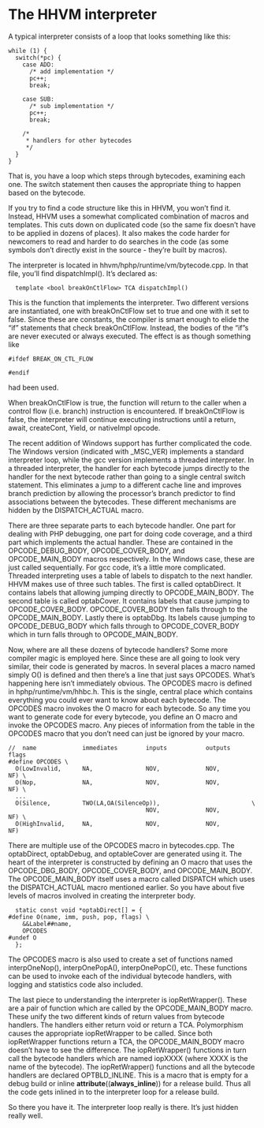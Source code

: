 # The HHVM interpreter

A typical interpreter consists of a loop that looks something like this:

```
while (1) {
  switch(*pc) {
    case ADD:
      /* add implementation */
      pc++;
      break;

    case SUB:
      /* sub implementation */
      pc++;
      break;

    /*
     * handlers for other bytecodes
     */
  }
}
```

That is, you have a loop which steps through bytecodes, examining each one.
The switch statement then causes the appropriate thing to happen based on
the bytecode.

If you try to find a code structure like this in HHVM, you won’t find it.
Instead, HHVM uses a somewhat complicated combination of macros and
templates. This cuts down on duplicated code (so the same fix doesn’t have
to be applied in dozens of places). It also makes the code harder for
newcomers to read and harder to do searches in the code (as some symbols
don’t directly exist in the source - they’re built by macros).

The interpreter is located in hhvm/hphp/runtime/vm/bytecode.cpp. In that
file, you’ll find dispatchImpl(). It’s declared as:

```
  template <bool breakOnCtlFlow> TCA dispatchImpl()
```

This is the function that implements the interpreter. Two different
versions are instantiated, one with breakOnCtlFlow set to true and one
with it set to false. Since these are constants, the compiler is smart
enough to elide the “if” statements that check breakOnCtlFlow. Instead,
the bodies of the “if”s are never executed or always executed. The
effect is as though something like

```
#ifdef BREAK_ON_CTL_FLOW

#endif
```

had been used.

When breakOnCtlFlow is true, the function will return to the caller when
a control flow (i.e. branch) instruction is encountered. If breakOnCtlFlow
is false, the interpreter will continue executing instructions until a
return, await, createCont, Yield, or nativeImpl opcode.

The recent addition of Windows support has further complicated the code.
The Windows version (indicated with _MSC_VER) implements a standard
interpreter loop, while the gcc version implements a threaded interpreter.
In a threaded interpreter, the handler for each bytecode jumps directly to
the handler for the next bytecode rather than going to a single central
switch statement. This eliminates a jump to a different cache line and
improves branch prediction by allowing the processor’s branch predictor to
find associations between the bytecodes. These different mechanisms are
hidden by the DISPATCH_ACTUAL macro.

There are three separate parts to each bytecode handler. One part for
dealing with PHP debugging, one part for doing code coverage, and a third
part which implements the actual handler. These are contained in the
OPCODE_DEBUG_BODY, OPCODE_COVER_BODY, and OPCODE_MAIN_BODY macros
respectively. In the Windows case, these are just called sequentially. For
gcc code, it’s a little more complicated. Threaded interpreting uses a table
of labels to dispatch to the next handler. HHVM makes use of three such
tables. The first is called optabDirect. It contains labels that allowing
jumping directly to OPCODE_MAIN_BODY. The second table is called optabCover. It
contains labels that cause jumping to OPCODE_COVER_BODY. OPCODE_COVER_BODY
then falls through to the OPCODE_MAIN_BODY. Lastly there is optabDbg. Its
labels cause jumping to OPCODE_DEBUG_BODY which falls through to
OPCODE_COVER_BODY which in turn falls through to OPCODE_MAIN_BODY.

Now, where are all these dozens of bytecode handlers? Some more compiler
magic is employed here. Since these are all going to look very similar,
their code is generated by macros. In several places a macro named simply
O() is defined and then there’s a line that just says OPCODES. What’s
happening here isn’t immediately obvious. The OPCODES macro is defined in
hphp/runtime/vm/hhbc.h. This is the single, central place which contains
everything you could ever want to know about each bytecode. The OPCODES
macro invokes the O macro for each bytecode. So any time you want to
generate code for every bytecode, you define an O macro and invoke the
OPCODES macro. Any pieces of information from the table in the OPCODES
macro that you don’t need can just be ignored by your macro.

```
//  name             immediates        inputs           outputs     flags
#define OPCODES \
  O(LowInvalid,      NA,               NOV,             NOV,        NF) \
  O(Nop,             NA,               NOV,             NOV,        NF) \
  ...
  O(Silence,         TWO(LA,OA(SilenceOp)),                          \
                                       NOV,             NOV,        NF) \
  O(HighInvalid,     NA,               NOV,             NOV,        NF)
```


There are multiple use of the OPCODES macro in bytecodes.cpp. The
optabDirect, optabDebug, and optableCover are generated using it. The heart
of the interpreter is constructed by defining an O macro that uses the
OPCODE_DBG_BODY, OPCODE_COVER_BODY, and OPCODE_MAIN_BODY. The
OPCODE_MAIN_BODY itself uses a macro called DISPATCH which uses the
DISPATCH_ACTUAL macro mentioned earlier. So you have about five levels of
macros involved in creating the interpreter body.

```
  static const void *optabDirect[] = {
#define O(name, imm, push, pop, flags) \
    &&Label##name,
    OPCODES
#undef O
  };
```

The OPCODES macro is also used to create a set of functions named
interpOneNop(), interpOnePopA(), interpOnePopC(), etc. These functions can
be used to invoke each of the individual bytecode handlers, with logging
and statistics code also included.

The last piece to understanding the interpreter is iopRetWrapper(). These
are a pair of function which are called by the OPCODE_MAIN_BODY macro.
These unify the two different kinds of return values from bytecode handlers.
The handlers either return void or return a TCA. Polymorphism causes the
appropriate iopRetWrapper to be called. Since both iopRetWrapper functions
return a TCA, the OPCODE_MAIN_BODY macro doesn’t have to see the difference.
The iopRetWrapper() functions in turn call the bytecode handlers which are
named iopXXXX (where XXXX is the name of the bytecode). The iopRetWrapper()
functions and all the bytecode handlers are declared OPTBLD_INLINE. This is
a macro that is empty for a debug build or
inline __attribute__((__always_inline__)) for a release
build. Thus all the code gets inlined in to the interpreter loop for a
release build.

So there you have it. The interpreter loop really is there. It’s just hidden
really well.

